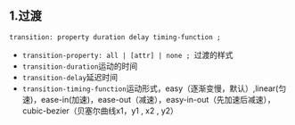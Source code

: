 ## 1.过渡

`transition: property duration delay timing-function ;`

* `transition-property: all | [attr] | none ; `过渡的样式
* `transition-duration`运动的时间
* `transition-delay`延迟时间
* `transition-timing-function`运动形式，easy（逐渐变慢，默认）,linear(匀速)，ease-in(加速)，ease-out（减速），easy-in-out（先加速后减速），cubic-bezier（贝塞尔曲线x1，y1 , x2 , y2）
